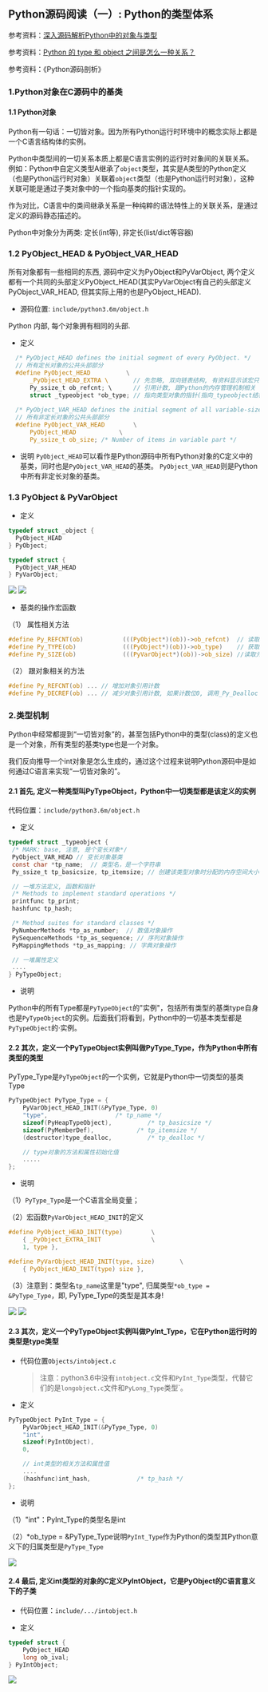 ## Python源码阅读（一）: Python的类型体系

参考资料：[深入源码解析Python中的对象与类型](https://www.php.cn/python-tutorials-157807.html)

参考资料：[Python 的 type 和 object 之间是怎么一种关系？](https://www.zhihu.com/question/38791962)

参考资料：《Python源码剖析》

### 1.Python对象在C源码中的基类

#### 1.1 Python对象

Python有一句话：一切皆对象。因为所有Python运行时环境中的概念实际上都是一个C语言结构体的实例。

Python中类型间的一切关系本质上都是C语言实例的运行时对象间的关联关系。例如：Python中自定义类型A继承了`object`类型，其实是A类型的Python定义（也是Python运行时对象）关联着`object`类型（也是Python运行时对象），这种关联可能是通过子类对象中的一个指向基类的指针实现的。

作为对比，C语言中的类间继承关系是一种纯粹的语法特性上的关联关系，是通过定义的源码静态描述的。

Python中对象分为两类: 定长(int等), 非定长(list/dict等容器)

### 1.2 PyObject_HEAD & PyObject_VAR_HEAD

所有对象都有一些相同的东西, 源码中定义为PyObject和PyVarObject, 两个定义都有一个共同的头部定义PyObject_HEAD(其实PyVarObject有自己的头部定义PyObject_VAR_HEAD, 但其实际上用的也是PyObject_HEAD).

* 源码位置: `include/python3.6m/object.h`

Python 内部, 每个对象拥有相同的头部.

* 定义
```c
  /* PyObject_HEAD defines the initial segment of every PyObject. */
  // 所有定长对象的公共头部部分
  #define PyObject_HEAD          \
      _PyObject_HEAD_EXTRA \       // 先忽略, 双向链表结构, 有资料显示该宏只与DEBUG模式有关
      Py_ssize_t ob_refcnt; \      // 引用计数, 跟Python的内存管理机制相关
      struct _typeobject *ob_type; // 指向类型对象的指针(指向_typeobject结构体)
  
  /* PyObject_VAR_HEAD defines the initial segment of all variable-size container objects. */
  // 所有非定长对象的公共头部部分
  #define PyObject_VAR_HEAD        \
      PyObject_HEAD            \
      Py_ssize_t ob_size; /* Number of items in variable part */
```

* 说明
`PyObject_HEAD`可以看作是Python源码中所有Python对象的C定义中的基类，同时也是`PyObject_VAR_HEAD`的基类。
`PyObject_VAR_HEAD`则是Python中所有非定长对象的基类。


### 1.3 PyObject & PyVarObject

* 定义

```c
typedef struct _object {
  PyObject_HEAD
} PyObject;

typedef struct {
  PyObject_VAR_HEAD
} PyVarObject;
```

![](/assets/python033_01.png)
![](/assets/python033_02.png)


* 基类的操作宏函数

（1） 属性相关方法
```c
#define Py_REFCNT(ob)           (((PyObject*)(ob))->ob_refcnt)  // 读取引用计数
#define Py_TYPE(ob)             (((PyObject*)(ob))->ob_type)    // 获取对象类型
#define Py_SIZE(ob)             (((PyVarObject*)(ob))->ob_size) //读取元素个数(len)
```

（2） 跟对象相关的方法
```c
#define Py_REFCNT(ob) ... // 增加对象引用计数
#define Py_DECREF(ob) ... // 减少对象引用计数, 如果计数位0, 调用_Py_Dealloc
```

### 2.类型机制

Python中经常都提到“一切皆对象”的，甚至包括Python中的类型(class)的定义也是一个对象，所有类型的基类type也是一个对象。

我们反向推导一个int对象是怎么生成的，通过这个过程来说明Python源码中是如何通过C语言来实现“一切皆对象的”。

#### 2.1 首先, 定义一种类型叫PyTypeObject，Python中一切类型都是该定义的实例

代码位置：`include/python3.6m/object.h`

* 定义

```c
typedef struct _typeobject {
 /* MARK: base, 注意, 是个变长对象*/
 PyObject_VAR_HEAD // 变长对象基类
 const char *tp_name;  // 类型名，是一个字符串
 Py_ssize_t tp_basicsize, tp_itemsize; // 创建该类型对象时分配的内存空间大小

 // 一堆方法定义, 函数和指针
 /* Methods to implement standard operations */
 printfunc tp_print;
 hashfunc tp_hash;

 /* Method suites for standard classes */
 PyNumberMethods *tp_as_number;  // 数值对象操作
 PySequenceMethods *tp_as_sequence; // 序列对象操作
 PyMappingMethods *tp_as_mapping; // 字典对象操作

 // 一堆属性定义
 ....
} PyTypeObject;
```

* 说明

Python中的所有Type都是`PyTypeObject`的"实例"，包括所有类型的基类type自身也是`PyTypeObject`的实例。后面我们将看到，Python中的一切基本类型都是`PyTypeObject`的·实例。

#### 2.2 其次，定义一个PyTypeObject实例叫做PyType_Type，作为Python中所有类型的类型

PyType_Type是`PyTypeObject`的一个实例，它就是Python中一切类型的基类Type

```c
PyTypeObject PyType_Type = {
    PyVarObject_HEAD_INIT(&PyType_Type, 0)
    "type",                   /* tp_name */
    sizeof(PyHeapTypeObject),          /* tp_basicsize */
    sizeof(PyMemberDef),            /* tp_itemsize */
    (destructor)type_dealloc,          /* tp_dealloc */

    // type对象的方法和属性初始化值
    .....
};
```

* 说明

（1）`PyType_Type`是一个C语言全局变量；

（2）宏函数`PyVarObject_HEAD_INIT`的定义
```c
#define PyObject_HEAD_INIT(type)        \
    { _PyObject_EXTRA_INIT              \
    1, type },

#define PyVarObject_HEAD_INIT(type, size)       \
    { PyObject_HEAD_INIT(type) size },
```

（3）注意到：类型名`tp_name`这里是"type", 归属类型`*ob_type = &PyType_Type`，即, PyType_Type的类型是其本身!

![](/assets/python033_03.png) 
![](/assets/python033_04.png)

#### 2.3 其次，定义一个PyTypeObject实例叫做PyInt_Type，它在Python运行时的类型是type类型

* 代码位置`Objects/intobject.c`
  >注意：python3.6中没有`intobject.c`文件和`PyInt_Type`类型，代替它们的是`longobject.c`文件和`PyLong_Type`类型`。

* 定义

```c
PyTypeObject PyInt_Type = {
    PyVarObject_HEAD_INIT(&PyType_Type, 0)
    "int",
    sizeof(PyIntObject),
    0,

    // int类型的相关方法和属性值
    ....
    (hashfunc)int_hash,             /* tp_hash */
};
```

* 说明

（1）"int"：PyInt_Type的类型名是int

（2）*ob_type = &PyType_Type说明`PyInt_Type`作为Python的类型其Python意义下的归属类型是`PyType_Type`

![](/assets/python033_05.png)

#### 2.4 最后, 定义int类型的对象的C定义PyIntObject，它是PyObject的C语言意义下的子类

* 代码位置：`include/.../intobject.h`

* 定义

```c
typedef struct {
    PyObject_HEAD
    long ob_ival;
} PyIntObject;
```

![](/assets/python033_06.png)

